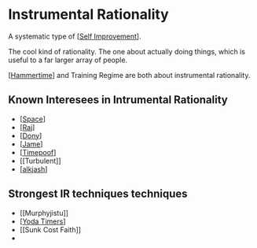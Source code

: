 # Instrumental Rationality

A systematic type of [[Self Improvement]].

The cool kind of rationality. The one about actually doing things, which is useful to a far larger array of people.

[[Hammertime]] and Training Regime are both about instrumental rationality. 

## Known Interesees in Intrumental Rationality
- [[Space]]
- [[Raj]]
- [[Dony]]
- [[Jame]] 
- [[Timepoof]]
- [[Turbulent]]
- [[alkjash]]

## Strongest IR techniques techniques
- [[Murphyjistu]]
- [[Yoda Timers]]
- [[Sunk Cost Faith]]
- 

[//begin]: # "Autogenerated link references for markdown compatibility"
[Self Improvement]: self-improvement "Self Improvement"
[Hammertime]: hammertime "Hammertime"
[Space]: Space "Space"
[Raj]: Raj "Raj"
[Dony]: dony "Dony"
[Jame]: Jame "James"
[Timepoof]: Timepoof "Timepoof"
[alkjash]: alkjash "Alkjash"
[Yoda Timers]: yoda-timers "Yoda Timers"
[//end]: # "Autogenerated link references"